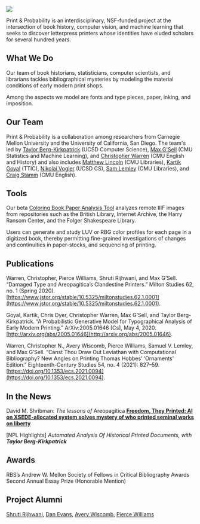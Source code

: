 <a href="https://juncture-digital.org"><img src="https://juncture-digital.org/images/ve-button.png"></a>

<param ve-config
       title="Print & Probability"
       banner="https://github.com/chrisvvarren/Print-Probability/blob/main/images/banner2.png?raw=true" layout="vertical">

<!-- banner="https://upload.wikimedia.org/wikipedia/commons/thumb/8/81/AtelierTypographie-AVonWerdt.jpg/1280px-AtelierTypographie-AVonWerdt.jpg"
       layout="vertical"> -->

<!-- banner="https://hrc.contentdm.oclc.org/digital/iiif/p15878coll17/10666/185,160,1048,454/full/0/default.jpg"
              layout="vertical"> -->

<!-- Entities discussed throughout the essay are typically defined before the essay text and
     are thus available in all text.  Entity identifiers (QIDs) can be found in either
     Wikipedia or Wikidata (https://www.wikidata.org)> -->
<param ve-entity eid="Q642635"> <!-- Areopagitica -->
<param ve-entity eid="Q72759598"> <!-- David Shribman -->
<param ve-entity eid="Q64026160"> <!-- St. Paul's Churchyard -->
<param ve-entity eid="Q190080"> <!-- Carnegie Mellon University -->
<param ve-entity eid="Q622664"> <!-- University of California, San Diego -->
<param ve-entity eid="Q22682088"> <!-- IIIF -->

Print & Probability
is an interdisciplinary, NSF-funded project at the intersection of book history, computer vision, and machine learning that seeks to discover letterpress printers whose identities have eluded scholars for several hundred years.
<param ve-image region="1171,890,727,311" url="https://github.com/chrisvvarren/Print-Probability/blob/main/images/191115D_Pittsburgh_Theological_Research_RD-19.jpg?raw=true">


## What We Do

Our team of book historians, statisticians, computer scientists, and librarians tackles bibliographical mysteries by modeling the material conditions of early modern print shops.
<param ve-compare curtain fit="cover" url="https://github.com/chrisvvarren/Print-Probability/blob/main/images/Nhole_lordmayor_1692_title.png?raw=true">
<param ve-compare
      url="https://github.com/chrisvvarren/Print-Probability/blob/main/images/lordmayor_nhole.png?raw=true">
<param ve-compare
             url="https://github.com/chrisvvarren/Print-Probability/blob/main/images/leviathan-0347_chunk_014.jpg?raw=true">

Among the aspects we model are <span data-mouseover-image-zoomto="372,330,373,337">fonts and type pieces</span>, <span data-mouseover-image-zoomto="630,452,373,337">paper</span>, <span data-mouseover-image-zoomto="704,417,259,234">inking</span>, and <span data-mouseover-image-zoomto="572,370,224,202">imposition</span>.
<param ve-image region="372,330,373,337"
url="https://upload.wikimedia.org/wikipedia/commons/thumb/8/81/AtelierTypographie-AVonWerdt.jpg/1280px-AtelierTypographie-AVonWerdt.jpg">

## Our Team

Print & Probability is a collaboration among researchers from Carnegie Mellon University and the University of California, San Diego.  The team's led by [Taylor Berg-Kirkpatrick](https://cseweb.ucsd.edu/~tberg/) (UCSD Computer Science), [Max G'Sell](http://www.stat.cmu.edu/people/faculty/mgsell) (CMU Statistics and Machine Learning), and [Christopher Warren](https://www.cmu.edu/dietrich/history/people/courtesy/warren.html) (CMU English and History) and also includes [Matthew Lincoln](https://matthewlincoln.net/) (CMU Libraries), [Kartik Goyal](https://www.ttic.edu/faculty/goyal/) (TTIC), [Nikolai Vogler](https://nvog.github.io/) (UCSD CS), [Sam Lemley](https://www.library.cmu.edu/about/people/samuel-lemley) (CMU Libraries), and [Craig Stamm](https://www.cmu.edu/dietrich/english/about-us/phds/bios/craig-stamm.html) (CMU English).
<param ve-image region = "523,187,1653,1381" url="https://github.com/chrisvvarren/Print-Probability/blob/main/images/191115D_Pittsburgh_Theological_Research_RD-6.jpg?raw=true">  

## Tools

Our beta [Coloring Book Paper Analysis Tool](https://coloringbook.nfshost.com/) analyzes remote IIIF images from repositories such as the British Library, Internet Archive, the Harry Ransom Center, and the Folger Shakespeare Library.  
<param ve-graphic url="https://coloringbook.nfshost.com/demo_rect_select_small.gif">

Users can generate and study LUV or RBG color profiles for each page in a digitized book, thereby permitting fine-grained investigations of changes and continuities in paper-stocks, and sequencing of printing.
<param ve-graphic url="https://coloringbook.nfshost.com/demo_page_correct_small.gif">

## Publications

Warren, Christopher, Pierce Williams, Shruti Rijhwani, and Max G’Sell. “Damaged Type and Areopagitica’s Clandestine Printers.” Milton Studies 62, no. 1 (Spring 2020). [https://www.jstor.org/stable/10.5325/miltonstudies.62.1.0001](https://www.jstor.org/stable/10.5325/miltonstudies.62.1.0001).
<param ve-iframe src="https://doi.org/10.1353/mlt.2020.0005">

Goyal, Kartik, Chris Dyer, Christopher Warren, Max G’Sell, and Taylor Berg-Kirkpatrick. “A Probabilistic Generative Model for Typographical Analysis of Early Modern Printing.” ArXiv:2005.01646 [Cs], May 4, 2020. [http://arxiv.org/abs/2005.01646](http://arxiv.org/abs/2005.01646).
<param ve-iframe src="https://arxiv.org/pdf/2005.01646.pdf">


Warren, Christopher N., Avery Wiscomb, Pierce Williams, Samuel V. Lemley, and Max G’Sell. “Canst Thou Draw Out Leviathan with Computational Bibliography? New Angles on Printing Thomas Hobbes’ ‘Ornaments’ Edition.” Eighteenth-Century Studies 54, no. 4 (2021): 827–59. [https://doi.org/10.1353/ecs.2021.0094](https://doi.org/10.1353/ecs.2021.0094).
<param ve-iframe src="https://doi.org/10.1353/ecs.2021.0094">



## In the News

David M. Shribman: _The lessons of_ Areopagitica
**[Freedom, They Printed: AI on XSEDE-allocated system solves mystery of who printed seminal works on liberty](https://www.xsede.org/-/freedom-they-printed)**
<param ve-iframe src="https://www.post-gazette.com/opinion/david-shribman/2019/11/24/Carnegie-Mellon-University-John-Milton-Areopagitica-document-analysis-Christopher-Warren/stories/201911240029">

[NPL Highlights] _Automated Analysis Of Historical Printed Documents, with **Taylor Berg-Kirkpatrick**_
<param ve-iframe src="https://w.soundcloud.com/player/?url=https%3A//api.soundcloud.com/tracks/719460085&color=%23ff5500&auto_play=false&hide_related=false&show_comments=true&show_user=true&show_reposts=false&show_teaser=true&visual=true">

## Awards

RBS’s Andrew W. Mellon Society of Fellows in Critical Bibliography Awards Second Annual Essay Prize (Honorable Mention)
<param ve-iframe src="https://rarebookschool.org/news/rbss-andrew-w-mellon-society-of-fellows-in-critical-bibliography-awards-second-annual-essay-prize/">

## Project Alumni

[Shruti Rijhwani](https://shrutirij.github.io/), [Dan Evans](http://danieljevans.net/), [Avery Wiscomb](https://averywiscomb.net/), [Pierce Williams](http://piercew.net/)
